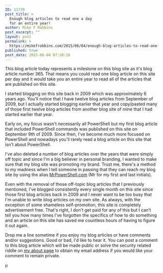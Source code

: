 ```yaml
---
ID: 11739
post_title: >
  Enough blog articles to read one a day
  for an entire year!
author: Mike F Robbins
post_excerpt: ""
layout: post
permalink: >
  https://mikefrobbins.com/2015/06/04/enough-blog-articles-to-read-one-a-day-for-an-entire-year/
published: true
post_date: 2015-06-04 07:30:16
---
```

This blog article today represents a milestone on this blog site as it's blog article number 365. That means you could read one blog article on this site per day and it would take you an entire year to read all of the articles that are published on this site.

I started blogging on this site back in 2009 which was approximately 6 years ago. You'll notice that I have twelve blog articles from September of 2009, but I actually started blogging earlier that year and copy/pasted many of those first twelve blog articles from another blog site of mine that I had started earlier that year.

Early on, my focus wasn't necessarily all PowerShell but my first blog article that included PowerShell commands was published on this site on September 9th of 2009. Since then, I've become much more focused on PowerShell and nowadays you'll rarely read a blog article on this site that isn't about PowerShell.

I've also deleted a number of blog articles over the years that were simply off topic and since I'm a big believer in personal branding, I wanted to make sure that my blog site was promoting my brand. Trust me, there's a method to my madness when I tell someone in passing that they can reach my blog site by using the alias <a href="http://mrpowershell.com" target="_blank">MrPowerShell.com</a> (Mr for my first and last initials).

Even with the removal of those off-topic blog articles that I previously mentioned, I've blogged consistently every single month on this site since those first blog articles back in 2009 and I never want to be too busy that I'm unable to write blog articles on my own site. As always, with the exception of some shameless self-promotion, this site is completely advertisement free. That's right, I don't get paid for any of this but I can't tell you how many times I've forgotten the specifics of how to do something and an article on this site has saved me countless hours of having to figure it out again.

Drop me a line sometime if you enjoy my blog articles or have comments and/or suggestions. Good or bad, I'd like to hear it. You can post a comment to this blog article which will be made public or solve the security related riddle on <a href="http://mikefrobbins.com/about/" target="_blank">my about page</a> to obtain my email address if you would like your comment to remain private.

µ